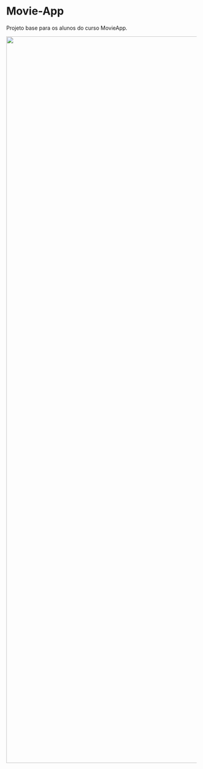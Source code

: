 # Movie-App
Projeto base para os alunos do curso MovieApp.

<img src="https://github.com/gitdaniellopes/Movie-App/assets/26637908/6ad756db-2ac7-49de-ae46-cea420221dfa" width="1920">
